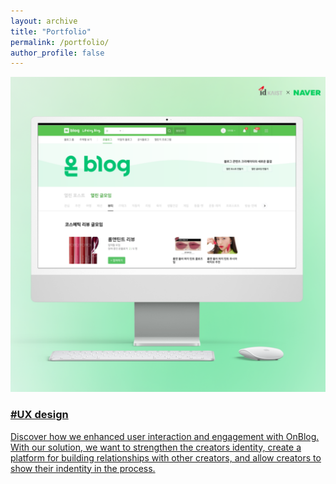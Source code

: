 ```yaml
---
layout: archive
title: "Portfolio"
permalink: /portfolio/
author_profile: false
---
```


<div class="container">
    <div class="about-row">
      <a href="https://zosia-hci.github.io/portfolio/6-2023-on_blog">
        <div class="row-image">
            <img src="/images/on_blog_square.png" alt="OnBlog">
        </div>
      </a>
      <a href="https://zosia-hci.github.io/portfolio/6-2023-on_blog">
        <div class="row-text" href="https://zosia-hci.github.io/portfolio/6-2023-on_blog">
          <h3>#UX design</h3>
          <p>Discover how we enhanced user interaction and engagement with OnBlog. With our solution, we want to strengthen the creators identity, create a platform for building relationships with other creators, and allow creators to show their indentity in the process.</p>
        </div>
      </a>
    </div>
</div>